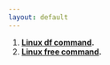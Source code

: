 ```yaml
---
layout: default
---
```



1. **[Linux df command](./_posts/2024-05-14-linux-df-command.md).**
1. **[Linux free command](./_posts/2024-05-14-linux-free.md).**

